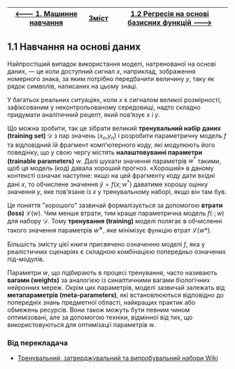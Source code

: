 | [<---   1. Машинне навчання](1__Machine_Learning.md) | [Зміст](README.md) | [1.2 Регресія на основі базисних функцій    --->](1_2_Basis_function_regression.md) |
| ---------------------------------------------------- | ------------------ | ------------------------------------------------------------ |

## 1.1 Навчання на основі даних

Найпростіший випадок використання моделі, натренованої на основі даних, — це коли доступний сигнал $x$, наприклад, зображення номерного знака, за яким потрібно передбачити величину $y$, таку як рядок символів, написаних на цьому знаці.

У багатьох реальних ситуаціях, коли $x$ є сигналом великої розмірності, зафіксованим у неконтрольованому середовищі, надто складно придумати аналітичний рецепт, який пов’язує $x$ і $y$.

Що можна зробити, так це зібрати великий **тренувальний набір даних (training set)** $\mathscr{D}$ з пар значень ($x_n$,$y_n$) і розробити параметричну модель $f$ та відповідний їй фрагмент комп’ютерного коду, які модулюють його поведінку, що у свою чергу містять **налаштовуванні параметри (trainable parameters)** $w$. Далі шукати значення параметрів $w^{\ast}$ такими, щоб ця модель (код) давала хороший прогноз. «Хороший» в даному контексті означає наступне: якщо на цей фрагменту коду дати вхідні дані $x$, то обчислене значення $\hat{y}=f(x;w^{\ast})$ даватиме хорошу оцінку значення $y$, яке пов’язане із $x$ у тренувальному наборі, якщо він там був.

Це поняття "хорошого" зазвичай формалізується за допомогою **втрати (loss)** $\mathscr{L}(w)$. Чим менше втрати, тим краще параметрична модель $f(\cdot;w)$ для набору $\mathscr{D}$. Тому **тренування (training)** моделі полягає в обчисленні такого значення параметрів $w^∗$, яке мінімізує функцію втрат $\mathscr{L}(w\ast)$.

Більшість змісту цієї книги присвячено означенню моделі $f$, яка у реалістичних сценаріях є складною комбінацією попередньо означених під-модулів.

Параметри $w$, що підбирають в процесі тренування, часто називають **вагами (weights)** за аналогією із синаптичними вагами біологічних нейронних мереж. Окрім цих параметрів, моделі зазвичай залежать від **метапараметрів (meta-parameters)**, які встановлюються відповідно до попередніх знань предметної області, найкращих практик або обмежень ресурсів. Вони також можуть бути певним чином оптимізовані, але за допомогою техніки, відмінної від тих, що використовуються для оптимізації параметрів $w$.

### Від перекладача

- [Тренувальний, затверджувальний та випробувальний набори Wiki](https://uk.wikipedia.org/wiki/%D0%A2%D1%80%D0%B5%D0%BD%D1%83%D0%B2%D0%B0%D0%BB%D1%8C%D0%BD%D0%B8%D0%B9,_%D0%B7%D0%B0%D1%82%D0%B2%D0%B5%D1%80%D0%B4%D0%B6%D1%83%D0%B2%D0%B0%D0%BB%D1%8C%D0%BD%D0%B8%D0%B9_%D1%82%D0%B0_%D0%B2%D0%B8%D0%BF%D1%80%D0%BE%D0%B1%D1%83%D0%B2%D0%B0%D0%BB%D1%8C%D0%BD%D0%B8%D0%B9_%D0%BD%D0%B0%D0%B1%D0%BE%D1%80%D0%B8#%D0%A2%D1%80%D0%B5%D0%BD%D1%83%D0%B2%D0%B0%D0%BB%D1%8C%D0%BD%D0%B8%D0%B9_%D0%BD%D0%B0%D0%B1%D1%96%D1%80_%D0%B4%D0%B0%D0%BD%D0%B8%D1%85)